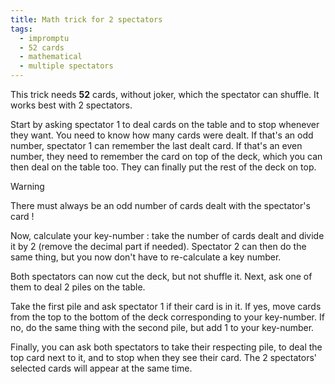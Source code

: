 ```yaml
---
title: Math trick for 2 spectators
tags:
  - impromptu
  - 52 cards
  - mathematical
  - multiple spectators
---
```


This trick needs **52** cards, without joker, which the spectator can shuffle.
It works best with 2 spectators.

Start by asking spectator 1 to deal cards on the table and to stop whenever they
want. You need to know how many cards were dealt. If that's an odd number,
spectator 1 can remember the last dealt card. If that's an even number, they
need to remember the card on top of the deck, which you can then deal on the
table too. They can finally put the rest of the deck on top.

> [!warning]
>
> There must always be an odd number of cards dealt with the spectator's card !

Now, calculate your key-number : take the number of cards dealt and divide it by
2 (remove the decimal part if needed). Spectator 2 can then do the same thing,
but you now don't have to re-calculate a key number.

Both spectators can now cut the deck, but not shuffle it. Next, ask one of them
to deal 2 piles on the table.

Take the first pile and ask spectator 1 if their card is in it. If yes, move
cards from the top to the bottom of the deck corresponding to your key-number.
If no, do the same thing with the second pile, but add 1 to your key-number.

Finally, you can ask both spectators to take their respecting pile, to deal the
top card next to it, and to stop when they see their card. The 2 spectators'
selected cards will appear at the same time.
